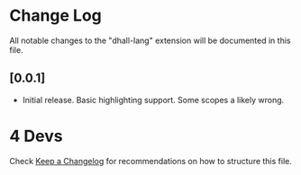 # Change Log
All notable changes to the "dhall-lang" extension will be documented in this file.

## [0.0.1]
- Initial release. Basic highlighting support. Some scopes a likely wrong.


# 4 Devs
Check [Keep a Changelog](http://keepachangelog.com/) for recommendations on how to structure this file.
